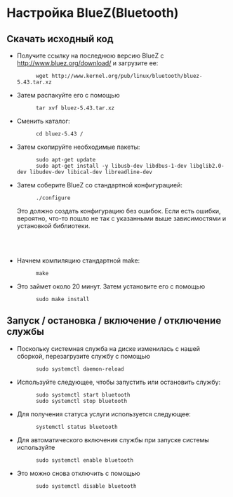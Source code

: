 # Настройка BlueZ(Bluetooth)
 
## Скачать исходный код
 
* Получите ссылку на последнюю версию BlueZ с http://www.bluez.org/download/ и загрузите ее:

			wget http://www.kernel.org/pub/linux/bluetooth/bluez-5.43.tar.xz
			
* Затем распакуйте его с помощью

			tar xvf bluez-5.43.tar.xz			
			
* Сменить каталог:

			cd bluez-5.43 /
		
* Затем скопируйте необходимые пакеты:

			sudo apt-get update 
			sudo apt-get install -y libusb-dev libdbus-1-dev libglib2.0-dev libudev-dev libical-dev libreadline-dev
			
* Затем соберите BlueZ со стандартной конфигурацией:

			./configure
			
	Это должно создать конфигурацию без ошибок. Если есть ошибки, вероятно, что-то пошло не так с указанными выше зависимостями и установкой библиотеки.
<br>
<br>

* Начнем компиляцию стандартной make:

			make

* Это займет около 20 минут. Затем установите его с помощью

			sudo make install
			
## Запуск / остановка / включение / отключение службы

* Поскольку системная служба на диске изменилась с нашей сборкой, перезагрузите службу с помощью

			sudo systemctl daemon-reload
			
* Используйте следующее, чтобы запустить или остановить службу:

			sudo systemctl start bluetooth 
			sudo systemctl stop bluetooth
			
* Для получения статуса услуги используется следующее:

			systemctl status bluetooth
			
* Для автоматического включения службы при запуске системы используйте

			sudo systemctl enable bluetooth

* Это можно снова отключить с помощью

			sudo systemctl disable bluetooth
